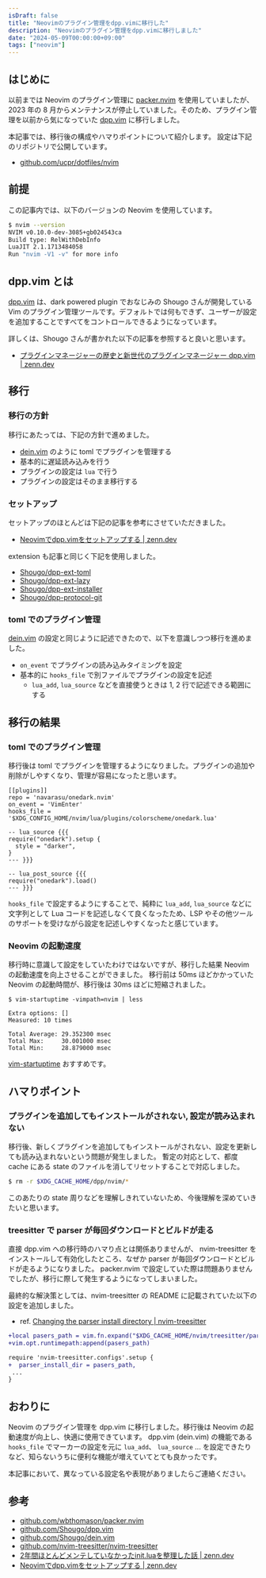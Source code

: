 ```yaml
---
isDraft: false
title: "Neovimのプラグイン管理をdpp.vimに移行した"
description: "Neovimのプラグイン管理をdpp.vimに移行しました"
date: "2024-05-09T00:00:00+09:00"
tags: ["neovim"]
---
```


## はじめに

以前までは Neovim のプラグイン管理に [packer.nvim][0] を使用していましたが、2023 年の 8 月からメンテナンスが停止していました。そのため、プラグイン管理を以前から気になっていた [dpp.vim][1] に移行しました。

本記事では、移行後の構成やハマりポイントについて紹介します。
設定は下記のリポジトリで公開しています。

- [github.com/ucpr/dotfiles/nvim](https://github.com/ucpr/dotfiles/tree/master/nvim)

## 前提

この記事内では、以下のバージョンの Neovim を使用しています。

```bash
$ nvim --version                       
NVIM v0.10.0-dev-3085+gb024543ca
Build type: RelWithDebInfo
LuaJIT 2.1.1713484058
Run "nvim -V1 -v" for more info
```

## dpp.vim とは

[dpp.vim][1] は、dark powered plugin でおなじみの Shougo さんが開発している Vim のプラグイン管理ツールです。デフォルトでは何もできず、ユーザーが設定を追加することですべてをコントロールできるようになっています。

詳しくは、Shougo さんが書かれた以下の記事を参照すると良いと思います。

- [プラグインマネージャーの歴史と新世代のプラグインマネージャー dpp.vim | zenn.dev][5]

## 移行

### 移行の方針

移行にあたっては、下記の方針で進めました。

- [dein.vim][5] のように toml でプラグインを管理する
- 基本的に遅延読み込みを行う
- プラグインの設定は `lua` で行う
- プラグインの設定はそのまま移行する

### セットアップ

セットアップのほとんどは下記の記事を参考にさせていただきました。

- [Neovimでdpp.vimをセットアップする | zenn.dev][4]

extension も記事と同じく下記を使用しました。

- [Shougo/dpp-ext-toml](github.com/Shougo/dpp-ext-toml)
- [Shougo/dpp-ext-lazy](github.com/Shougo/dpp-ext-lazy)
- [Shougo/dpp-ext-installer](github.com/Shougo/dpp-ext-installer)
- [Shougo/dpp-protocol-git](github.com/Shougo/dpp-protocol-git)

### toml でのプラグイン管理

[dein.vim][5] の設定と同じように記述できたので、以下を意識しつつ移行を進めました。

- `on_event` でプラグインの読み込みタイミングを設定
- 基本的に `hooks_file` で別ファイルでプラグインの設定を記述
  - `lua_add`, `lua_source` などを直接使うときは 1, 2 行で記述できる範囲にする

## 移行の結果

### toml でのプラグイン管理

移行後は toml でプラグインを管理するようになりました。プラグインの追加や削除がしやすくなり、管理が容易になったと思います。

```
[[plugins]]
repo = 'navarasu/onedark.nvim'
on_event = 'VimEnter'
hooks_file = '$XDG_CONFIG_HOME/nvim/lua/plugins/colorscheme/onedark.lua'
```

```
-- lua_source {{{
require("onedark").setup {
  style = "darker",
}
--- }}}

-- lua_post_source {{{
require("onedark").load()
--- }}}
```

`hooks_file` で設定するようにすることで、純粋に `lua_add`, `lua_source` などに文字列として Lua コードを記述しなくて良くなったため、LSP やその他ツールのサポートを受けながら設定を記述しやすくなったと感じています。

### Neovim の起動速度

移行時に意識して設定をしていたわけではないですが、移行した結果 Neovim の起動速度を向上させることができました。
移行前は 50ms ほどかかっていた Neovim の起動時間が、移行後は 30ms ほどに短縮されました。

```
$ vim-startuptime -vimpath=nvim | less

Extra options: []
Measured: 10 times

Total Average: 29.352300 msec
Total Max:     30.001000 msec
Total Min:     28.879000 msec
```

[vim-startuptime](https://github.com/rhysd/vim-startuptime) おすすめです。

## ハマりポイント

### プラグインを追加してもインストールがされない, 設定が読み込まれない

移行後、新しくプラグインを追加してもインストールがされない、設定を更新しても読み込まれないという問題が発生しました。
暫定の対応として、都度 cache にある state のファイルを消してリセットすることで対応しました。

```bash
$ rm -r $XDG_CACHE_HOME/dpp/nvim/*
```

このあたりの state 周りなどを理解しきれていないため、今後理解を深めていきたいと思います。

### treesitter で parser が毎回ダウンロードとビルドが走る

直接 dpp.vim への移行時のハマり点とは関係ありませんが、 nvim-treesitter をインストールして有効化したところ、なぜか parser が毎回ダウンロードとビルドが走るようになりました。
packer.nvim で設定していた際は問題ありませんでしたが、移行に際して発生するようになってしまいました。

最終的な解決策としては、nvim-treesitter の README に記載されていた以下の設定を追加しました。

- ref. [Changing the parser install directory | nvim-treesitter][2]

```diff lua
+local pasers_path = vim.fn.expand("$XDG_CACHE_HOME/nvim/treesitter/parsers")
+vim.opt.runtimepath:append(pasers_path)

require 'nvim-treesitter.configs'.setup {
+  parser_install_dir = pasers_path,
 ...
}
```

## おわりに

Neovim のプラグイン管理を dpp.vim に移行しました。移行後は Neovim の起動速度が向上し、快適に使用できています。 
dpp.vim (dein.vim) の機能である `hooks_file` でマーカーの設定を元に `lua_add`、 `lua_source` ... を設定できたりなど、知らないうちに便利な機能が増えていてとても良かったです。

本記事において、異なっている設定名や表現がありましたらご連絡ください。

## 参考

- [github.com/wbthomason/packer.nvim][0]
- [github.com/Shougo/dpp.vim][1]
- [github.com/Shougo/dein.vim][5]
- [github.com/nvim-treesitter/nvim-treesitter][2]
- [2年間ほとんどメンテしていなかったinit.luaを整理した話 | zenn.dev][3]
- [Neovimでdpp.vimをセットアップする | zenn.dev][4]

[0]: https://github.com/wbthomason/packer.nvim
[1]: https://github.com/Shougo/dpp.vim
[2]: https://github.com/nvim-treesitter/nvim-treesitter
[3]: https://zenn.dev/vim_jp/articles/2024-02-11-vim-update-my-init-lua
[4]: https://zenn.dev/comamoca/articles/howto-setup-dpp-vim
[5]: https://github.com/Shougo/dein.vim
